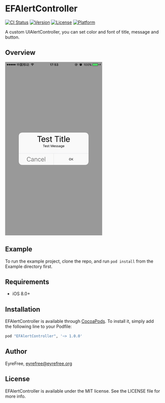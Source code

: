 # EFAlertController

[![CI Status](http://img.shields.io/travis/EyreFree/EFAlertController.svg?style=flat)](https://travis-ci.org/EyreFree/EFAlertController)
[![Version](https://img.shields.io/cocoapods/v/EFAlertController.svg?style=flat)](http://cocoapods.org/pods/EFAlertController)
[![License](https://img.shields.io/cocoapods/l/EFAlertController.svg?style=flat)](http://cocoapods.org/pods/EFAlertController)
[![Platform](https://img.shields.io/cocoapods/p/EFAlertController.svg?style=flat)](http://cocoapods.org/pods/EFAlertController)

A custom UIAlertController, you can set color and font of title, message and button.

## Overview

<img src="Assets/example.png" width = "62.5%"/>

## Example

To run the example project, clone the repo, and run `pod install` from the Example directory first.

## Requirements

- iOS 8.0+

## Installation

EFAlertController is available through [CocoaPods](http://cocoapods.org). To install
it, simply add the following line to your Podfile:

```ruby
pod "EFAlertController", '~> 1.0.0'
```

## Author

EyreFree, eyrefree@eyrefree.org

## License

EFAlertController is available under the MIT license. See the LICENSE file for more info.
